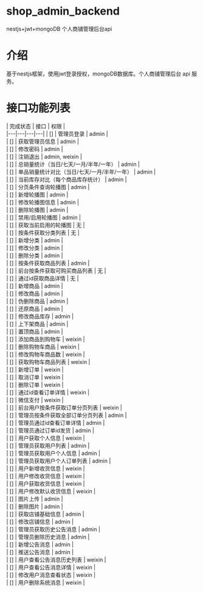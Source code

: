 # shop_admin_backend
nestjs+jwt+mongoDB 个人商铺管理后台api

# 介绍
基于nestjs框架，使用jwt登录授权，mongoDB数据库。个人商铺管理后台 api 服务。

# 接口功能列表

| 完成状态 | 接口 | 权限 |  
|---|---|---|---|
| [] | 管理员登录 | admin |  
| [] | 获取管理员信息 | admin |  
| [] | 修改密码 | admin |  
| [] | 注销退出 | admin, weixin |  
| [] | 总销量统计（当日/七天/一月/半年/一年） | admin |  
| [] | 单品销量统计对比（当日/七天/一月/半年/一年） | admin |  
| [] | 当前库存对比（每个商品库存统计） | admin |  
| [] | 分页条件查询轮播图 | admin |  
| [] | 新增轮播图 | admin |  
| [] | 修改轮播图信息 | admin |  
| [] | 删除轮播图 | admin |  
| [] | 禁用/启用轮播图 | admin |  
| [] | 获取当前启用的轮播图 | 无 |  
| [] | 按条件获取分类列表 | 无 |  
| [] | 新增分类 | admin |  
| [] | 修改分类 | admin |  
| [] | 删除分类 | admin |  
| [] | 按条件获取商品列表 | admin |  
| [] | 前台按条件获取可购买商品列表 | 无 |  
| [] | 通过id获取商品详情 | 无 |  
| [] | 新增商品 | admin |  
| [] | 修改商品 | admin |  
| [] | 伪删除商品 | admin |  
| [] | 还原商品 | admin |  
| [] | 修改商品库存 | admin |  
| [] | 上下架商品 | admin |  
| [] | 置顶商品 | admin |  
| [] | 添加商品到购物车 | weixin |  
| [] | 删除购物车商品 | weixin |  
| [] | 修改购物车商品数 | weixin |  
| [] | 获取购物车商品列表 | weixin |  
| [] | 新增订单 | weixin |  
| [] | 取消订单 | weixin |  
| [] | 删除订单 | weixin |  
| [] | 通过id查看订单详情 | weixin |  
| [] | 微信支付 | weixin |  
| [] | 前台用户按条件获取订单分页列表 | weixin |  
| [] | 管理员按条件获取全部订单分页列表 | admin |  
| [] | 管理员通过id查看订单详情 | admin |  
| [] | 管理员通过订单id发货 | admin |  
| [] | 用户获取个人信息 | weixin |  
| [] | 管理员获取用户列表 | admin |  
| [] | 管理员获取用户个人信息 | admin |  
| [] | 管理员获取用户个人订单列表 | admin |  
| [] | 用户新增收货信息 | weixin |  
| [] | 用户修改收货信息 | weixin |  
| [] | 用户获取收货信息 | weixin |  
| [] | 用户修改默认收货信息 | weixin |  
| [] | 图片上传 | admin |  
| [] | 删除图片 | admin |  
| [] | 获取店铺基础信息 | admin |  
| [] | 修改店铺信息 | admin |  
| [] | 管理员获取历史公告消息 | admin |  
| [] | 管理员删除历史消息 | admin |  
| [] | 新增公告消息 | admin |  
| [] | 推送公告消息 | admin |  
| [] | 用户查看公告消息历史列表 | weixin |  
| [] | 用户查看公告消息详情 | weixin |  
| [] | 修改用户消息查看状态 | weixin |  
| [] | 用户删除系统消息 | weixin |  
